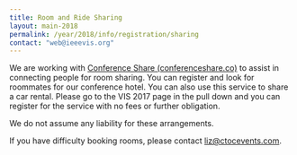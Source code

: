 ```yaml
---
title: Room and Ride Sharing
layout: main-2018
permalink: /year/2018/info/registration/sharing
contact: "web@ieeevis.org"
---
```


We are working with [Conference Share (conferenceshare.co)](http://conferenceshare.co) to assist in connecting people for room sharing. 
You can register and look for roommates for our conference hotel. 
You can also use this service to share a car rental. 
Please go to the VIS 2017 page in the pull down and you can register for the service with no fees or further obligation.

We do not assume any liability for these arrangements.

If you have difficulty booking rooms, please contact [liz@ctocevents.com](mailto:liz@ctocevents.com).

